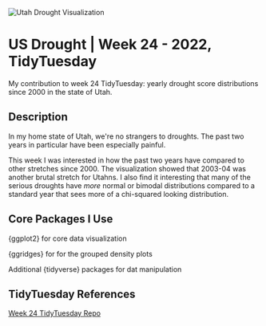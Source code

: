 ![Utah Drought Visualization](./utah-drought-final-viz.jpg)

# US Drought | Week 24 - 2022, TidyTuesday
My contribution to week 24 TidyTuesday: yearly drought score distributions since 2000 in the state of Utah.

## Description

In my home state of Utah, we're no strangers to droughts. The past two years in particular have been especially painful.

This week I was interested in how the past two years have compared to other stretches since 2000. The visualization showed that 2003-04 was another brutal
stretch for Utahns. I also find it interesting that many of the serious droughts have *more* normal or bimodal distributions compared to a standard year that
sees more of a chi-squared looking distribution.

## Core Packages I Use
{ggplot2} for core data visualization

{ggridges} for for the grouped density plots

Additional {tidyverse} packages for dat manipulation

## TidyTuesday References
[Week 24 TidyTuesday Repo](https://github.com/rfordatascience/tidytuesday/tree/master/data/2022/2022-06-14)
